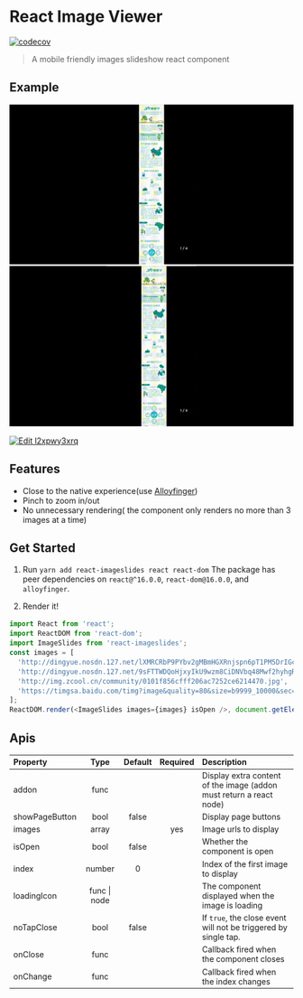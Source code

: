 # React Image Viewer

[![codecov](https://codecov.io/gh/loadingwyn/react-imageslides/branch/master/graph/badge.svg)](https://codecov.io/gh/loadingwyn/react-imageslides)

> A mobile friendly images slideshow react component

## Example

![demo1](demo/demo1.gif)
![demo2](demo/demo2.gif)

[![Edit l2xpwy3xrq](https://codesandbox.io/static/img/play-codesandbox.svg)](https://codesandbox.io/s/l2xpwy3xrq?view=preview)

## Features

- Close to the native experience(use [Alloyfinger](https://github.com/AlloyTeam/AlloyFinger))
- Pinch to zoom in/out
- No unnecessary rendering( the component only renders no more than 3 images at a time)

## Get Started

1.  Run `yarn add react-imageslides react react-dom`
    The package has peer dependencies on `react@^16.0.0`, `react-dom@16.0.0`, and `alloyfinger`.

2.  Render it!

```js
import React from 'react';
import ReactDOM from 'react-dom';
import ImageSlides from 'react-imageslides';
const images = [
  'http://dingyue.nosdn.127.net/lXMRCRbP9PYbv2gMBmHGXRnjspn6pT1PM5DrIGcEZSUTu1531904526913compressflag.jpeg',
  'http://dingyue.nosdn.127.net/9sFTTWDQoHjxyIkU9wzm8CiDNVbq48Mwf2hyhgRghxA5O1527909480497compressflag.jpeg',
  'http://img.zcool.cn/community/0101f856cfff206ac7252ce6214470.jpg',
  'https://timgsa.baidu.com/timg?image&quality=80&size=b9999_10000&sec=1503235534249&di=4c198d5a305627d12e5dae4c581c9e57&imgtype=0&src=http%3A%2F%2Fimg2.niutuku.com%2Fdesk%2Fanime%2F0529%2F0529-17277.jpg',
];
ReactDOM.render(<ImageSlides images={images} isOpen />, document.getElementById('root'));
```

## Apis

| Property       |     Type     | Default | Required | Description                                                         |
| :------------- | :----------: | :-----: | :------: | :------------------------------------------------------------------ |
| addon          |     func     |         |          | Display extra content of the image (addon must return a react node) |
| showPageButton |     bool     |  false  |          | Display page buttons                                                |
| images         |    array     |         |   yes    | Image urls to display                                               |
| isOpen         |     bool     |  false  |          | Whether the component is open                                       |
| index          |    number    |    0    |          | Index of the first image to display                                 |
| loadingIcon    | func \| node |         |          | The component displayed when the image is loading                   |
| noTapClose     |     bool     |  false  |          | If `true`, the close event will not be triggered by single tap.     |
| onClose        |     func     |         |          | Callback fired when the component closes                            |
| onChange       |     func     |         |          | Callback fired when the index changes                               |
